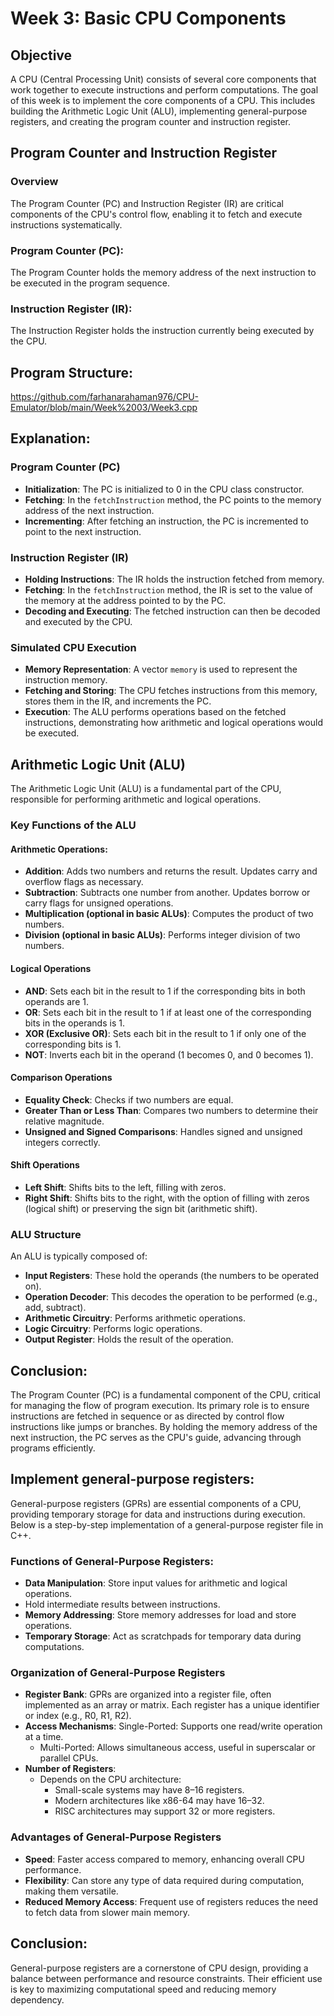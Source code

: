# Week 3: Basic CPU Components
## Objective
A CPU (Central Processing Unit) consists of several core components that work together to execute instructions and perform computations. 
The goal of this week is to implement the core components of a CPU. This includes building the Arithmetic Logic Unit (ALU), implementing general-purpose registers, and creating the program counter and instruction register.
## Program Counter and Instruction Register
### Overview
The Program Counter (PC) and Instruction Register (IR) are critical components of the CPU's control flow, enabling it to fetch and execute instructions systematically.

### Program Counter (PC):
The Program Counter holds the memory address of the next instruction to be executed in the program sequence.

### Instruction Register (IR):  
The Instruction Register holds the instruction currently being executed by the CPU.
## Program Structure:  
https://github.com/farhanarahaman976/CPU-Emulator/blob/main/Week%2003/Week3.cpp
## Explanation:

### Program Counter (PC)
-	**Initialization**: The PC is initialized to 0 in the CPU class constructor.
- **Fetching**: In the `fetchInstruction` method, the PC points to the memory address of the next instruction.
-	**Incrementing**: After fetching an instruction, the PC is incremented to point to the next instruction.

### Instruction Register (IR)
-	**Holding Instructions**: The IR holds the instruction fetched from memory.
-	**Fetching**: In the `fetchInstruction` method, the IR is set to the value of the memory at the address pointed to by the PC.
-	**Decoding and Executing**: The fetched instruction can then be decoded and executed by the CPU.

### Simulated CPU Execution
-	**Memory Representation**: A vector `memory` is used to represent the instruction memory.
-	**Fetching and Storing**: The CPU fetches instructions from this memory, stores them in the IR, and increments the PC.
-	**Execution**: The ALU performs operations based on the fetched instructions, demonstrating how arithmetic and logical operations would be executed.

## Arithmetic Logic Unit (ALU)
The Arithmetic Logic Unit (ALU) is a fundamental part of the CPU, responsible for performing arithmetic and logical operations.

### Key Functions of the ALU

#### Arithmetic Operations:
-	**Addition**: Adds two numbers and returns the result. Updates carry and overflow flags as necessary.
-	**Subtraction**: Subtracts one number from another. Updates borrow or carry flags for unsigned operations.
-	**Multiplication (optional in basic ALUs)**: Computes the product of two numbers.
-	**Division (optional in basic ALUs)**: Performs integer division of two numbers.

#### Logical Operations
- **AND**: Sets each bit in the result to 1 if the corresponding bits in both operands are 1.
- **OR**: Sets each bit in the result to 1 if at least one of the corresponding bits in the operands is 1.
- **XOR (Exclusive OR)**: Sets each bit in the result to 1 if only one of the corresponding bits is 1.
- **NOT**: Inverts each bit in the operand (1 becomes 0, and 0 becomes 1).

#### Comparison Operations
-	**Equality Check**: Checks if two numbers are equal.
-	**Greater Than or Less Than**: Compares two numbers to determine their relative magnitude.
-	**Unsigned and Signed Comparisons**: Handles signed and unsigned integers correctly.

#### Shift Operations
- **Left Shift**: Shifts bits to the left, filling with zeros.
- **Right Shift**: Shifts bits to the right, with the option of filling with zeros (logical shift) or preserving the sign bit (arithmetic shift).

### ALU Structure
An ALU is typically composed of:
- **Input Registers**: These hold the operands (the numbers to be operated on).
- **Operation Decoder**: This decodes the operation to be performed (e.g., add, subtract).
- **Arithmetic Circuitry**: Performs arithmetic operations.
- **Logic Circuitry**: Performs logic operations.
- **Output Register**: Holds the result of the operation.
  
## Conclusion: 
The Program Counter (PC) is a fundamental component of the CPU, critical for managing the flow of program execution. Its primary role is to ensure instructions are fetched in sequence or as directed by control flow instructions like jumps or branches. By holding the memory address of the next instruction, the PC serves as the CPU's guide, advancing through programs efficiently.

## Implement general-purpose registers:

General-purpose registers (GPRs) are essential components of a CPU, providing temporary storage for data and instructions during execution. Below is a step-by-step implementation of a general-purpose register file in C++.

### Functions of General-Purpose Registers:
-	**Data Manipulation**: Store input values for arithmetic and logical operations.
   - Hold intermediate results between instructions.
- **Memory Addressing**: Store memory addresses for load and store operations.
- **Temporary Storage**: Act as scratchpads for temporary data during computations.
  
### Organization of General-Purpose Registers
- **Register Bank**:  GPRs are organized into a register file, often implemented as an array or matrix.  Each register has a unique identifier or index (e.g., R0, R1, R2).
- **Access Mechanisms**: Single-Ported: Supports one read/write operation at a time.
   - Multi-Ported: Allows simultaneous access, useful in superscalar or parallel CPUs.
- **Number of Registers**:
   - Depends on the CPU architecture:
       -	Small-scale systems may have 8–16 registers.
       -	Modern architectures like x86-64 may have 16–32.
       -	RISC architectures may support 32 or more registers.

### Advantages of General-Purpose Registers
- **Speed**: Faster access compared to memory, enhancing overall CPU performance.
- **Flexibility**: Can store any type of data required during computation, making them versatile.
- **Reduced Memory Access**: Frequent use of registers reduces the need to fetch data from slower main memory.
    
## Conclusion: 
General-purpose registers are a cornerstone of CPU design, providing a balance between performance and resource constraints. Their efficient use is key to maximizing computational speed and reducing memory dependency. 





